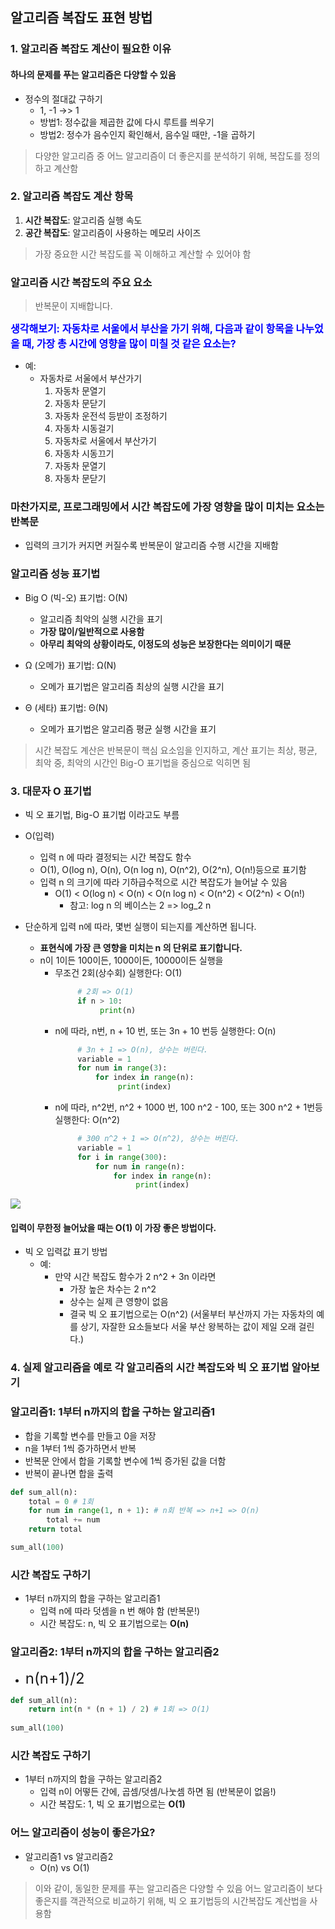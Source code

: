 ## 알고리즘 복잡도 표현 방법

### 1. 알고리즘 복잡도 계산이 필요한 이유
#### 하나의 문제를 푸는 알고리즘은 다양할 수 있음
  - 정수의 절대값 구하기
    - 1, -1 ->> 1
    - 방법1: 정수값을 제곱한 값에 다시 루트를 씌우기
    - 방법2: 정수가 음수인지 확인해서, 음수일 때만, -1을 곱하기

> 다양한 알고리즘 중 어느 알고리즘이 더 좋은지를 분석하기 위해, 복잡도를 정의하고 계산함

### 2. 알고리즘 복잡도 계산 항목
1. **시간 복잡도**: 알고리즘 실행 속도
2. **공간 복잡도**: 알고리즘이 사용하는 메모리 사이즈

> 가장 중요한 시간 복잡도를 꼭 이해하고 계산할 수 있어야 함

### 알고리즘 시간 복잡도의 주요 요소

> 반복문이 지배합니다.

<div class="alert alert-block alert-warning">
<strong><font color="blue" size="3em">생각해보기: 자동차로 서울에서 부산을 가기 위해, 다음과 같이 항목을 나누었을 때, 가장 총 시간에 영향을 많이 미칠 것 같은 요소는?</font></strong><br>

* 예: 
  - 자동차로 서울에서 부산가기
    1. 자동차 문열기
    2. 자동차 문닫기
    3. 자동차 운전석 등받이 조정하기
    4. 자동차 시동걸기
    5. 자동차로 서울에서 부산가기
    6. 자동차 시동끄기
    7. 자동차 문열기
    8. 자동차 문닫기
</div>

### 마찬가지로, 프로그래밍에서 시간 복잡도에 가장 영향을 많이 미치는 요소는 반복문
* 입력의 크기가 커지면 커질수록 반복문이 알고리즘 수행 시간을 지배함

### 알고리즘 성능 표기법
- Big O (빅-오) 표기법: O(N)
  - 알고리즘 최악의 실행 시간을 표기
  - **가장 많이/일반적으로 사용함**
  - **아무리 최악의 상황이라도, 이정도의 성능은 보장한다는 의미이기 때문**

- Ω (오메가) 표기법:  Ω(N)
  - 오메가 표기법은 알고리즘 최상의 실행 시간을 표기

- Θ (세타) 표기법: Θ(N)
  - 오메가 표기법은 알고리즘 평균 실행 시간을 표기

> 시간 복잡도 계산은 반복문이 핵심 요소임을 인지하고, 계산 표기는 최상, 평균, 최악 중, 최악의 시간인 Big-O 표기법을 중심으로 익히면 됨 

### 3. 대문자 O 표기법
* 빅 오 표기법, Big-O 표기법 이라고도 부름
* O(입력)
  - 입력 n 에 따라 결정되는 시간 복잡도 함수
  - O(1), O(log n), O(n), O(n log n), O(n^2), O(2^n), O(n!)등으로 표기함
  - 입력 n 의 크기에 따라 기하급수적으로 시간 복잡도가 늘어날 수 있음
    - O(1) < O(log n) < O(n) < O(n log n) < O(n^2) < O(2^n) < O(n!)
      - 참고: log n 의 베이스는 2 => log_2 n

* 단순하게 입력 n에 따라, 몇번 실행이 되는지를 계산하면 됩니다.
  - **표현식에 가장 큰 영향을 미치는 n 의 단위로 표기합니다.**
  - n이 1이든 100이든, 1000이든, 10000이든 실행을
    - 무조건 2회(상수회) 실행한다: O(1) 
       ```python
            # 2회 => O(1)
            if n > 10:
                 print(n)
       ```
    - n에 따라, n번, n + 10 번, 또는 3n + 10 번등 실행한다: O(n)
       ```python
            # 3n + 1 => O(n), 상수는 버린다.
            variable = 1
            for num in range(3):
                for index in range(n):
                     print(index)
       ```
    - n에 따라, n^2번, n^2 + 1000 번, 100 n^2 - 100, 또는 300 n^2 + 1번등 실행한다: O(n^2)
       ```python
            # 300 n^2 + 1 => O(n^2), 상수는 버린다.
            variable = 1
            for i in range(300):
                for num in range(n):
                    for index in range(n):
                         print(index)
       ```    


<img src="http://www.fun-coding.org/00_Images/bigo.png"/>

#### 입력이 무한정 늘어났을 때는 O(1) 이 가장 좋은 방법이다.

* 빅 오 입력값 표기 방법
  - 예: 
    - 만약 시간 복잡도 함수가 2 n^2 + 3n 이라면
      - 가장 높은 차수는 2 n^2
      - 상수는 실제 큰 영향이 없음 
      - 결국 빅 오 표기법으로는 O(n^2) (서울부터 부산까지 가는 자동차의 예를 상기, 자잘한 요소들보다 서울 부산 왕복하는 값이 제일 오래 걸린다.)


### 4. 실제 알고리즘을 예로 각 알고리즘의 시간 복잡도와 빅 오 표기법 알아보기

### 알고리즘1: 1부터 n까지의 합을 구하는 알고리즘1
* 합을 기록할 변수를 만들고 0을 저장
* n을 1부터 1씩 증가하면서 반복
* 반복문 안에서 합을 기록할 변수에 1씩 증가된 값을 더함
* 반복이 끝나면 합을 출력

``` python
def sum_all(n):
    total = 0 # 1회
    for num in range(1, n + 1): # n회 반복 => n+1 => O(n) 
        total += num
    return total

sum_all(100)
```


### 시간 복잡도 구하기
* 1부터 n까지의 합을 구하는 알고리즘1
  - 입력 n에 따라 덧셈을 n 번 해야 함 (반복문!)
  - 시간 복잡도: n, 빅 오 표기법으로는 **O(n)**

### 알고리즘2: 1부터 n까지의 합을 구하는 알고리즘2
* <font size=5em>n(n+1)/2</font>

``` python
def sum_all(n): 
    return int(n * (n + 1) / 2) # 1회 => O(1)
 
sum_all(100)
```

### 시간 복잡도 구하기
* 1부터 n까지의 합을 구하는 알고리즘2
  - 입력 n이 어떻든 간에, 곱셈/덧셈/나눗셈 하면 됨 (반복문이 없음!)
  - 시간 복잡도: 1, 빅 오 표기법으로는 **O(1)**


### 어느 알고리즘이 성능이 좋은가요?
- 알고리즘1 vs 알고리즘2
  - O(n) vs O(1)

> 이와 같이, 동일한 문제를 푸는 알고리즘은 다양할 수 있음
> 어느 알고리즘이 보다 좋은지를 객관적으로 비교하기 위해, 빅 오 표기법등의 시간복잡도 계산법을 사용함